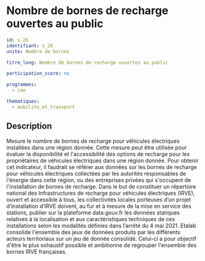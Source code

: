 # Nombre de bornes de recharge ouvertes au public

```yaml
id: s_26
identifiant: s_26
unite: Nombre de bornes

titre_long: Nombre de bornes de recharge ouvertes au public

participation_score: no

programmes:
  - cae

thematiques:
  - mobilite_et_transport
```
## Description
Mesure le nombre de bornes de recharge pour véhicules électriques installées dans une région donnée. Cette mesure peut être utilisée pour évaluer la disponibilité et l'accessibilité des options de recharge pour les propriétaires de véhicules électriques dans une région donnée. Pour obtenir cet indicateur, il faudrait se référer aux données sur les bornes de recharge pour véhicules électriques collectées par les autorités responsables de l'énergie dans cette région, ou des entreprises privées qui s'occupent de l'installation de bornes de recharge. 
Dans le but de constituer un répertoire national des Infrastructures de recharge pour véhicules électriques (IRVE), ouvert et accessible à tous, les collectivités locales porteuses d’un projet d’installation d’IRVE doivent, au fur et à mesure de la mise en service des stations, publier sur la plateforme data.gouv.fr les données statiques relatives à la localisation et aux caractéristiques techniques de ces installations selon les modalités définies dans l’arrêté du 4 mai 2021. Etalab consolide l'ensemble des jeux de données produits par les différents acteurs territoriaux sur un jeu de donnée consolidé. Celui-ci a pour objectif d'être le plus exhaustif possible et ambitionne de regrouper l'ensemble des bornes IRVE françaises. 
